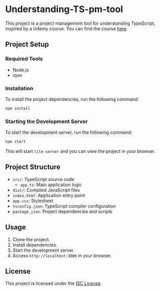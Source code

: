# Understanding-TS-pm-tool

This project is a project management tool for understanding TypeScript,   
inspired by a Udemy course. You can find the course 
[here](https://www.udemy.com/share/103e4O3@YjFc0aC35dOcIMY7x-K0HxNIY64v0lq4kVLEzuAK5Xc0Q-iEzBpE3kwbc3nyxZyCmQ==/).

## Project Setup

### Required Tools

- Node.js
- npm

### Installation

To install the project dependencies, run the following command:

```sh
npm install
```

### Starting the Development Server

To start the development server, run the following command:

```sh
npm start
```

This will start `lite-server` and you can view the project in your browser.

## Project Structure

- `src/`: TypeScript source code
  - `app.ts`: Main application logic
- `dist/`: Compiled JavaScript files
- `index.html`: Application entry point
- `app.css`: Stylesheet
- `tsconfig.json`: TypeScript compiler configuration
- `package.json`: Project dependencies and scripts

## Usage

1. Clone the project.
2. Install dependencies.
3. Start the development server.
4. Access `http://localhost:3000` in your browser.

## License

This project is licensed under the [ISC License](LICENSE).
